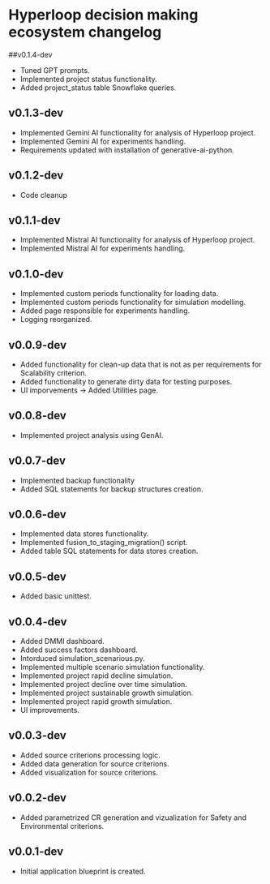 # Hyperloop decision making ecosystem changelog

##v0.1.4-dev

- Tuned GPT prompts.
- Implemented project status functionality.
- Added project_status table Snowflake queries.

## v0.1.3-dev

- Implemented Gemini AI functionality for analysis of Hyperloop project.
- Implemented Gemini AI for experiments handling.
- Requirements updated with installation of generative-ai-python.

## v0.1.2-dev

- Code cleanup

## v0.1.1-dev

- Implemented Mistral AI functionality for analysis of Hyperloop project.
- Implemented Mistral AI for experiments handling.

## v0.1.0-dev

- Implemented custom periods functionality for loading data.
- Implemented custom periods functionality for simulation modelling.
- Added page responsible for experiments handling.
- Logging reorganized.

## v0.0.9-dev

- Added functionality for clean-up data that is not as per requirements for Scalability criterion.
- Added functionality to generate dirty data for testing purposes.
- UI imporvements -> Added Utilities page.

## v0.0.8-dev

- Implemented project analysis using GenAI.

## v0.0.7-dev

- Implemented backup functionality
- Added SQL statements for backup structures creation.

## v0.0.6-dev

- Implemented data stores functionality.
- Implemented fusion_to_staging_migration() script.
- Added table SQL statements for data stores creation.

## v0.0.5-dev

- Added basic unittest.

## v0.0.4-dev

- Added DMMI dashboard.
- Added success factors dashboard.
- Intorduced simulation_scenarious.py.
- Implemented multiple scenario simulation functionality.
- Implemented project rapid decline simulation.
- Implemented project decline over time simulation.
- Implemented project sustainable growth simulation.
- Implemented project rapid growth simulation.
- UI improvements.

## v0.0.3-dev

- Added source criterions processing logic.
- Added data generation for source criterions.
- Added visualization for source criterions.

## v0.0.2-dev

- Added parametrized CR generation and vizualization for Safety and Environmental criterions.

## v0.0.1-dev

- Initial application blueprint is created.